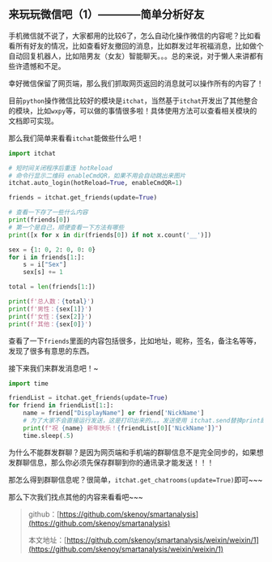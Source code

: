## 来玩玩微信吧（1）————简单分析好友

手机微信就不说了，大家都用的比较6了，怎么自动化操作微信的内容呢？比如看看所有好友的情况，比如查看好友撤回的消息，比如群发过年祝福消息，比如做个自动回复机器人，比如陪男友（女友）智能聊天。。。总的来说，对于懒人来讲都有些许遗憾和不足。

幸好微信保留了网页端，那么我们抓取网页返回的消息就可以操作所有的内容了！

目前`python`操作微信比较好的模块是`itchat`，当然基于`itchat`开发出了其他整合的模块，比如`wxpy`等，可以做的事情很多啦！具体使用方法可以查看相关模块的文档即可实现。

那么我们简单来看看`itchat`能做些什么吧！

```python
import itchat

# 短时间关闭程序后重连 hotReload
# 命令行显示二维码 enableCmdQR，如果不用会自动跳出来图片
itchat.auto_login(hotReload=True, enableCmdQR=1)

friends = itchat.get_friends(update=True)

# 查看一下存了一些什么内容
print(friends[0])
# 第一个是自己，顺便查看一下方法有哪些
print([x for x in dir(friends[0]) if not x.count('__')])

sex = {1: 0, 2: 0, 0: 0}
for i in friends[1:]:
    s = i["Sex"]
    sex[s] += 1

total = len(friends[1:])

print(f'总人数：{total}')
print(f'男性：{sex[1]}')
print(f'女性：{sex[2]}')
print(f'其他：{sex[0]}')
```

查看了一下`friends`里面的内容包括很多，比如地址，昵称，签名，备注名等等，发现了很多有意思的东西。

接下来我们来群发消息吧！~

```python
import time

friendList = itchat.get_friends(update=True)
for friend in friendList[1:]:
    name = friend["DisplayName"] or friend['NickName']
    # 为了大家不会直接运行发送，这是打印出来的。。。发送使用 itchat.send替换print即可
    print(f"祝 {name} 新年快乐！{friendList[0]['NickName']}")
    time.sleep(.5)
```

为什么不能群发群聊？是因为网页端和手机端的群聊信息不是完全同步的，如果想发群聊信息，那么你必须先保存群聊到你的通讯录才能发送！！！

那怎么得到群聊信息呢？很简单，`itchat.get_chatrooms(update=True)`即可~~~

那么下次我们找点其他的内容来看看吧~~~


> github：[https://github.com/skenoy/smartanalysis](https://github.com/skenoy/smartanalysis)
> 
> 本文地址：[https://github.com/skenoy/smartanalysis/weixin/weixin/1](https://github.com/skenoy/smartanalysis/weixin/weixin/1)

